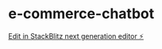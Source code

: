 # e-commerce-chatbot

[Edit in StackBlitz next generation editor ⚡️](https://stackblitz.com/~/github.com/sakshaaammm/e-commerce-chatbot)